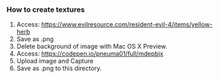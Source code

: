 ### How to create textures

1. Access: https://www.evilresource.com/resident-evil-4/items/yellow-herb
2. Save as .png
3. Delete background of image with Mac OS X Preview.
4. Access: https://codepen.io/pneuma01/full/mdepbjx
5. Upload image and Capture
6. Save as .png to this directory.

